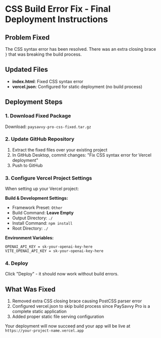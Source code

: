 # CSS Build Error Fix - Final Deployment Instructions

## Problem Fixed
The CSS syntax error has been resolved. There was an extra closing brace `}` that was breaking the build process.

## Updated Files
- **index.html**: Fixed CSS syntax error
- **vercel.json**: Configured for static deployment (no build process)

## Deployment Steps

### 1. Download Fixed Package
Download: `paysavvy-pro-css-fixed.tar.gz`

### 2. Update GitHub Repository
1. Extract the fixed files over your existing project
2. In GitHub Desktop, commit changes: "Fix CSS syntax error for Vercel deployment"
3. Push to GitHub

### 3. Configure Vercel Project Settings
When setting up your Vercel project:

**Build & Development Settings:**
- Framework Preset: `Other`
- Build Command: **Leave Empty**
- Output Directory: `./`
- Install Command: `npm install`
- Root Directory: `./`

**Environment Variables:**
```
OPENAI_API_KEY = sk-your-openai-key-here
VITE_OPENAI_API_KEY = sk-your-openai-key-here
```

### 4. Deploy
Click "Deploy" - it should now work without build errors.

## What Was Fixed
1. Removed extra CSS closing brace causing PostCSS parser error
2. Configured vercel.json to skip build process since PaySavvy Pro is a complete static application
3. Added proper static file serving configuration

Your deployment will now succeed and your app will be live at `https://your-project-name.vercel.app`